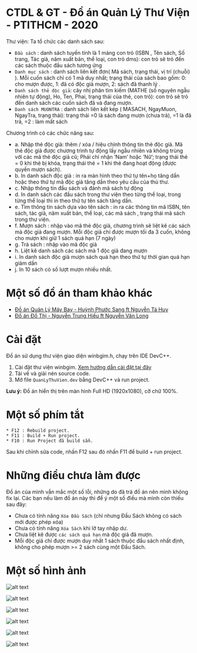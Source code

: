 # CTDL & GT - Đồ án Quản Lý Thư Viện - PTITHCM - 2020
Thư viện: Ta tổ chức các danh sách sau: 
- `Đầu sách` : danh sách tuyến tính là 1 mảng con trỏ (ISBN , Tên sách, Số trang, Tác giả, năm xuất bản, thể loại, con trỏ dms): con trỏ sẽ trỏ đến các sách thuộc đầu sách tương ứng
- `Danh mục sách` : danh sách liên kết đơn( Mã sách,  trạng thái, vị trí (chuỗi)  ). Mỗi cuốn sách chỉ có 1 mã duy nhất; trạng thái của sách bao gồm: 0: cho mượn được, 1: đã có độc giả mượn, 2: sách đã thanh lý . 
- `Danh sách thẻ độc giả`: cây nhị phân tìm kiếm (MATHE (số nguyên ngẫu nhiên tự động), Ho, Ten,  Phai, trạng thái của thẻ, con trỏ): con trỏ sẽ trỏ đến danh sách các cuốn sách đã và đang mượn.
- `Danh sách MUONTRA` : danh sách liên kết kép ( MASACH,  NgayMuon, NgayTra, trạng thái): trạng thái =0 là sách đang mượn (chưa trả), =1 là đã trả, =2 : làm mất sách 

Chương trình có các chức năng sau: 
* a. Nhập thẻ độc giả: thêm / xóa / hiệu chỉnh thông tin thẻ độc giả. Mã thẻ độc giả được chương trình tự động lấy ngẫu nhiên và không trùng với các mã thẻ độc giả cũ; Phái chỉ nhận ‘Nam’ hoặc ‘Nữ’; trạng thái thẻ = 0 khi thẻ bị khóa, trạng thái thẻ = 1 khi thẻ  đang hoạt động (được quyền mượn sách). 
* b. In danh sách độc giả : in ra màn hình theo thứ tự tên+họ tăng dần hoặc theo thứ tự mã độc giả tăng dần theo yêu cầu của thủ thư.
* c. Nhập thông tin đầu sách và đánh mã sách tự động
* d. In danh sách các đầu sách trong thư viện theo từng thể loại, trong từng thể loại thì in theo thứ tự tên sách tăng dần.
* e. Tìm thông tin sách dựa vào tên sách : in ra các thông tin mã ISBN, tên sách, tác giả, năm xuất bản, thể loại, các mã sách , trạng thái mã sách trong thư viện.
* f. Mượn sách : nhập vào mã thẻ độc giả, chương trình sẽ liệt kê các sách mà độc giả đang mượn. Mỗi độc giả chỉ được mượn tối đa 3 cuốn, không cho mượn khi giữ 1 sách quá hạn (7 ngày)
* g. Trả sách : nhập vào mã độc giả
* h. Liệt kê danh sách các sách mà 1 độc giả đang mượn
* i. In danh sách độc giả mượn sách quá hạn theo thứ tự thời gian quá hạn giảm dần
* j. In 10 sách có số lượt mượn nhiều nhất.

# Một số đồ án tham khảo khác
* [Đồ án Quản Lý Máy Bay - Huỳnh Phước Sang ft Nguyễn Tá Huy](https://github.com/huynhphuocsang/Quan-li-may-bay)
* [Đồ án Đồ Thị - Nguyễn Trung Hiếu ft Nguyễn Văn Long](https://github.com/monarchzz/CTDL_Graph)

# Cài đặt
Đồ án sử dụng thư viện giao diện winbgim.h, chạy trên IDE DevC++.
1. Cài đặt thư viện winbgim. [Xem hướng dẫn cài đặt tại đây](https://cachhoc.net/2013/10/03/cc-do-hoa-trong-dev-c/)
2. Tải về và giải nén source code.
3. Mở file `QuanLyThuVien.dev` bằng DevC++ và run project.

**Lưu ý:** Đồ án hiển thị trên màn hình Full HD (1920x1080), cỡ chữ 100%.

# Một số phím tắt 
```
* F12 : Rebuild project.
* F11 : Build + Run project.
* F10 : Run Project đã build sẵn.
```
Sau khi chỉnh sửa code, nhấn F12 sau đó nhấn F11 để build + run project.

# Những điều chưa làm được
Đồ án của mình vẫn mắc một số lỗi, những do đã trả đồ án nên mình không fix lại. Các bạn nếu làm đồ án này thì để ý một số điều mà mình còn thiếu sau đây:
* Chưa có tính năng `Xóa Đầu Sách` (chỉ nhưng Đầu Sách không có sách mới được phép xóa)
* Chưa có tính năng `Xóa Sách` khi lỡ tay nhập dư.
* Chưa liệt kê được `các sách quá hạn` mà độc giả đã mượn.
* Mỗi độc giả chỉ được mượn duy nhất 1 sách thuộc đầu sách nhất định, không cho phép mượn >= 2 sách cùng một Đầu Sách.

# Một số hình ảnh
![alt text](https://github.com/VinhVIP/Quan_Ly_Thu_Vien/blob/master/pictures/dausach.png "Đầu sách")

![alt text](https://github.com/VinhVIP/Quan_Ly_Thu_Vien/blob/master/pictures/sach.png "Sách")

![alt text](https://github.com/VinhVIP/Quan_Ly_Thu_Vien/blob/master/pictures/docgia.png "Độc giả")

![alt text](https://github.com/VinhVIP/Quan_Ly_Thu_Vien/blob/master/pictures/ms.png "Mượn sách")

![alt text](https://github.com/VinhVIP/Quan_Ly_Thu_Vien/blob/master/pictures/top.png "Top 10 Đầu sách")

![alt text](https://github.com/VinhVIP/Quan_Ly_Thu_Vien/blob/master/pictures/info.png "Tác giả")
